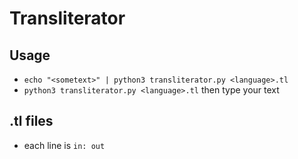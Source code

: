 # Transliterator

## Usage

- ``echo "<sometext>" | python3 transliterator.py <language>.tl``
- ``python3 transliterator.py <language>.tl`` then type your text

## .tl files
- each line is `in: out`